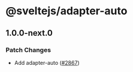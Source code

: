 # @sveltejs/adapter-auto

## 1.0.0-next.0

### Patch Changes

- Add adapter-auto ([#2867](https://github.com/sveltejs/kit/pull/2867))
